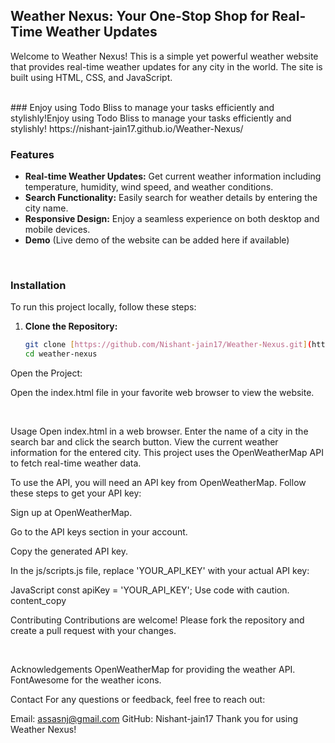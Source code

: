 ## Weather Nexus: Your One-Stop Shop for Real-Time Weather Updates

Welcome to Weather Nexus! This is a simple yet powerful weather website that provides real-time weather updates for any city in the world. The site is built using HTML, CSS, and JavaScript.

<br>
### Enjoy using Todo Bliss to manage your tasks efficiently and stylishly!Enjoy using Todo Bliss to manage your tasks efficiently and stylishly!
https://nishant-jain17.github.io/Weather-Nexus/

### Features

* **Real-time Weather Updates:** Get current weather information including temperature, humidity, wind speed, and weather conditions.
* **Search Functionality:** Easily search for weather details by entering the city name.
* **Responsive Design:** Enjoy a seamless experience on both desktop and mobile devices.
* **Demo** (Live demo of the website can be added here if available)

<br>

### Installation

To run this project locally, follow these steps:

1. **Clone the Repository:**

   ```bash
   git clone [https://github.com/Nishant-jain17/Weather-Nexus.git](https://github.com/Nishant-jain17/Weather-Nexus.git)
   cd weather-nexus
Open the Project:

Open the index.html file in your favorite web browser to view the website.

<br>

Usage
Open index.html in a web browser.
Enter the name of a city in the search bar and click the search button.
View the current weather information for the entered city.
This project uses the OpenWeatherMap API to fetch real-time weather data.

To use the API, you will need an API key from OpenWeatherMap. Follow these steps to get your API key:

Sign up at OpenWeatherMap.

Go to the API keys section in your account.

Copy the generated API key.

In the js/scripts.js file, replace 'YOUR_API_KEY' with your actual API key:

JavaScript
const apiKey = 'YOUR_API_KEY';
Use code with caution.
content_copy
<br>

Contributing
Contributions are welcome! Please fork the repository and create a pull request with your changes.

<br>

Acknowledgements
OpenWeatherMap for providing the weather API.
FontAwesome for the weather icons.
<br>

Contact
For any questions or feedback, feel free to reach out:

Email: assasnj@gmail.com
GitHub: Nishant-jain17
Thank you for using Weather Nexus!


